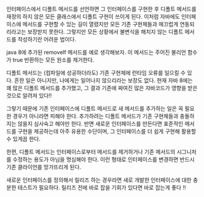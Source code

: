 인터페이스에서 디폴트 메서드를 선언하면 그 인터페이스를 구현한 후 디폴트 메서드를 재정의 하지 않은 모든 클래스에서 디폴트 구현이 쓰이게 된다. 이처럼 자바에도 인터페이스에 메서드를 구현할 수 있는 길이 열렸지만 모든 기존 구현체들과 매끄럽게 연동되리라고는 보장받지 못한다. 그렇지만 모든 상황에서 불변식을 해치지 않는 디폴트 메서드를 작성하기란 어려운 법이다.

java 8에 추가된 removeIf 메서드를 예로 생각해보자. 이 메서드는 주어진 불리언 함수가 true 반환하는 모든 원소를 제거한다.



디폴트 메서드는  (컴파일에 성공하더라도) 기존 구현체에 런타임 오류를 일으킬 수 있다. 흔한 일은 아니지만, 나에게는 일어나지 않으리라는 보장도 없다. 현재 자바 8에는 꽤 많은 디폴트 메서드를 추가했고, 그 결과 기존에 짜여진 많은 자바코드가 영향을 받은 것으로 알려져 있다!!

그렇기 때문에 기존 인터페이스에 디폴트 메서드로 새 메서드를 추가하는 일은 꼭 필요한 경우가 아니라면 피해야 한다. 추가하려는 디폴트 메서드가 기존 구현체들과 충돌하지는 않을지 심사숙고 해야만 한다. 반면 새로운 인터페이스를 만든다면 표준적인 메서드를 구현을 제공하는데 아주 유용한 수단이며, 그 인터페이스를 더 쉽게 구현해 활용할 수 있게끔 한다.

한편, 디폴트 메서드는 인터페이스로부터 메서드를 제거하거나 기존 메서드의 시그니처를 수정하는 용도가 아님을 명심해야 한다. 이런 형태로 인터페이스를 변경하면 반드시 기존 클라이언를 망가뜨리게 된다.

새로운 인터페이스를 정의해서 릴리즈 하는 경우라면 새로 개발한 인터페이스에 대한 충분한 테스트가 필요하다. 릴리즈 전에 바로 잡을 기회가 있다면 바로 잡는게 좋다 !!